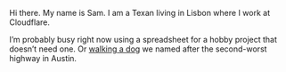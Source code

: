 Hi there. My name is Sam. I am a Texan living in Lisbon where I work at Cloudflare.

I’m probably busy right now using a spreadsheet for a hobby project that doesn’t need one. Or [walking a dog](https://blog.samrhea.com/posts/2022/a-serra-and-new-friends) we named after the second-worst highway in Austin.